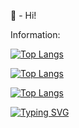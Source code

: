 👑 - Hi!

Information:

<!---Для компактной версии-->
[![Top Langs](https://github-readme-stats.vercel.app/api/top-langs/?username=anuraghazra&layout=compact)](https://github.com/anuraghazra/github-readme-stats)

<!---Для подробной версии-->
[![Top Langs](https://github-readme-stats.vercel.app/api/top-langs/?username=ostrovky)](https://github.com/ostrovsky-swedesdart/github-readme-stats)

[![Top Langs](https://camo.githubusercontent.com/a1e447570d8a68bb0ef2173f0b564c4fb5c3fc3cb8a8a1098fac4c6980ab59ab/68747470733a2f2f6769746875622d726561646d652d73746174732e76657263656c2e6170702f6170692f746f702d6c616e67732f3f757365726e616d653d746c6f7073746572267468656d653d6461726b266c616e67735f636f756e743d3130266c61796f75743d636f6d7061637426686964655f626f726465723d74727565)](https://github.com/anuraghazra/github-readme-stats)


<!---Пример кода-->
[![Typing SVG](https://readme-typing-svg.herokuapp.com?color=%2336BCF7&lines=My+VK:+https://vk.com/swedesdart_rus)](https://git.io/typing-svg)
